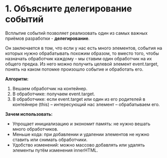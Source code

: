 # 1. Объясните делегирование событий

Всплытие событий позволяет реализовать один из самых важных приёмов разработки - **делегирование**.

Он заключается в том, что если у нас есть много элементов, события на которых нужно обрабатывать похожим образом, то вместо того, чтобы назначать обработчик каждому - мы ставим один обработчик на их общего предка. Из него можно получить целевой элемент event.target, понять на каком потомке произошло событие и обработать его.

**Алгоритм:**

1. Вешаем обработчик на контейнер.
2. В обработчике: получаем event.target.
3. В обработчике: если event.target или один из его родителей в контейнере (this) – интересующий нас элемент – обрабатываем его.

**Зачем использовать:**

- Упрощает инициализацию и экономит память: не нужно вешать много обработчиков.
- Меньше кода: при добавлении и удалении элементов не нужно ставить или снимать обработчики.
- Удобство изменений: можно массово добавлять или удалять элементы путём изменения innerHTML.
